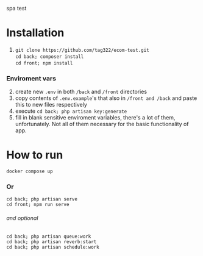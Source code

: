 spa test 

# Installation

1. `git clone https://github.com/tag322/ecom-test.git`\
`cd back; composer install`\
`cd front; npm install` 

### Enviroment vars

2. create new `.env` in both `/back` and `/front` directories
3. copy contents of `.env.example`'s that also in `/front and /back` and paste this to new files respectively
4. execute `cd back; php artisan key:generate`
5. fill in blank sensitive enviroment variables, there's a lot of them, unfortunately. Not all of them necessary for the basic functionality of app.

# How to run

`docker compose up`

### Or

`cd back; php artisan serve`\
`cd front; npm run serve`
###### and optional
`cd back; php artisan queue:work`\
`cd back; php artisan reverb:start`\
`cd back; php artisan schedule:work`